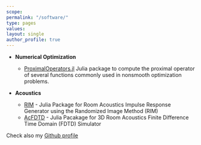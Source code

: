 ```yaml
---
scope:
permalink: "/software/"
type: pages
values:
layout: single
author_profile: true
---
```


* **Numerical Optimization**
	* [ProximalOperators.jl](https://github.com/kul-forbes/ProximalOperators.jl)
	Julia package to compute the proximal operator of several functions commonly used in nonsmooth optimization problems.


* **Acoustics**
    * [RIM](https://github.com/nantonel/RIM.jl) - 
      Julia Package for Room Acoustics Impulse Response Generator using the Randomized Image Method (RIM)
    * [AcFDTD](https://github.com/nantonel/AcFdtd.jl) - 
      Julia Pacakage for 3D Room Acoustics Finite Difference Time Domain (FDTD) Simulator

Check also my [Github profile](https://github.com/nantonel) 
